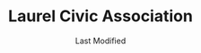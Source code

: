 ---
layout: location-page
date: Last Modified
description: "Local COVID-19 testing is available at Laurel Civic Association in Laurel, Florida, USA."
permalink: "locations/florida/laurel/laurel-civic-association/"
tags:
  - locations
  - florida
title: Laurel Civic Association
uniqueName: laurel-civic-association
state: Florida
stateAbbr: FL
hood: "Mid-County"
address: "509 Collins Road"
city: "Laurel"
zip: "34272"
zipsNearby: "33820 33920 34216 34265 34266 34269 33503 33744 33921 33922 33834 34201 34202 34203 34204 34205 34206 34207 34208 34209 34210 34211 34212 34280 34281 34282 34217 34218 33835 33508 33509 33510 33511 33924 33755 33756 33757 33758 33759 33760 33761 33762 33763 33764 33765 33766 33769 34215 33527 33530 34222 34223 34224 34295 33841 33901 33902 33903 33904 33905 33906 33907 33908 33909 33910 33911 33912 33913 33914 33915 33916 33917 33918 33919 33965 33966 33967 33990 33991 33993 33994 33931 33932 34267 33534 33847 33785 33786 33770 33771 33772 33773 33774 33775 33776 33777 33778 33779 34272 33973 33976 33547 34228 34260 33550 33860 34251 33863 34268 34274 34275 33865 34264 34229 34220 34221 34219 33945 33780 33781 33782 33946 33947 33927 33938 33948 33949 33950 33951 33952 33953 33954 33955 33980 33981 33982 33983 33568 33569 33578 33579 33570 33571 33572 33573 33575 34695 33956 33701 33702 33703 33704 33705 33706 33707 33708 33709 33710 33711 33712 33713 33714 33715 33716 33729 33730 33731 33732 33733 33734 33736 33737 33738 33740 33741 33742 33743 33747 33784 33957 34230 34231 34232 34233 34234 34235 34236 34237 34238 34239 34240 34241 34242 34243 34276 34277 34278 33583 33584 33586 33587 34270 33601 33602 33603 33604 33605 33606 33607 33608 33609 33610 33611 33612 33613 33614 33615 33616 33617 33618 33619 33620 33621 33622 33623 33624 33625 33626 33629 33630 33631 33633 33634 33635 33637 33646 33647 33650 33655 33660 33661 33662 33663 33664 33672 33673 33674 33675 33677 33679 33680 33681 33682 33684 33685 33686 33687 33688 33689 33694 34250 33594 33595 33596 34284 34285 34286 34287 34288 34289 34290 34291 34292 34293 33873 33598 33890 33651 33690 33900" 
mapUrl: "http://maps.apple.com/?q=Laurel+Civic+Association&address=509+Collins+Road,Laurel,Florida,34272"
locationType: Drive-thru
phone: "941-861-2883"
website: "undefined"
onlineBooking: undefined
closed: true
closedUpdate: April 29th, 2020
notes: "By appointment only. For individuals with symptoms. Limited test kits available."
days: Thursdays
hours: 8AM-Noon
ctaMessage: Call 941-861-2883
ctaUrl: "tel:941-861-2883"
---